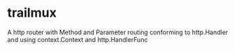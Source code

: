 # trailmux
A http router with Method and Parameter routing conforming to http.Handler and using context.Context and http.HandlerFunc
